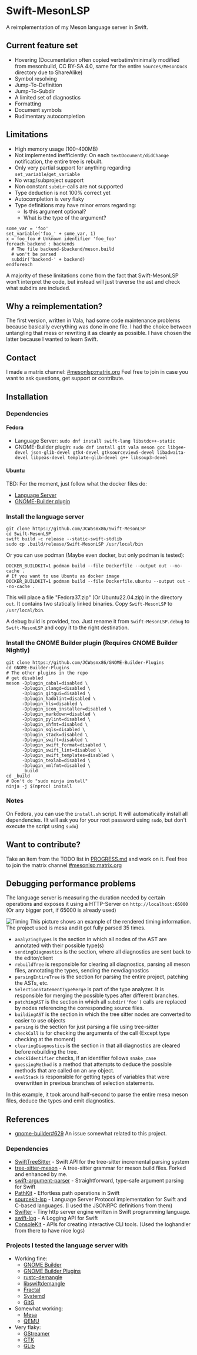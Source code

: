 # Swift-MesonLSP

A reimplementation of my Meson language server in Swift.

## Current feature set
- Hovering (Documentation often copied verbatim/minimally modified from mesonbuild, CC BY-SA 4.0, same for the entire `Sources/MesonDocs` directory due to ShareAlike)
- Symbol resolving
- Jump-To-Definition
- Jump-To-Subdir
- A limited set of diagnostics
- Formatting
- Document symbols
- Rudimentary autocompletion

## Limitations
- High memory usage (100-400MB)
- Not implemented inefficiently: On each `textDocument/didChange` notification, the entire tree is rebuilt.
- Only very partial support for anything regarding `set_variable`/`get_variable`
- No wrap/subproject support
- Non constant `subdir`-calls are not supported
- Type deduction is not 100% correct yet
- Autocompletion is very flaky
- Type definitions may have minor errors regarding:
  - Is this argument optional?
  - What is the type of the argument?

```
some_var = 'foo'
set_variable('foo_' + some_var, 1)
x = foo_foo # Unknown identifier 'foo_foo'
foreach backend : backends
  # The file backend-$backend/meson.build
  # won't be parsed
  subdir('backend-' + backend)
endforeach
```
A majority of these limitations come from the fact that Swift-MesonLSP won't interpret the code, but instead
will just traverse the ast and check what subdirs are included.

## Why a reimplementation?
The first version, written in Vala, had some code maintenance problems because basically everything was done in one file.
I had the choice between untangling that mess or rewriting it as cleanly as possible.
I have chosen the latter because I wanted to learn Swift.

## Contact
I made a matrix channel: [#mesonlsp:matrix.org](https://matrix.to/#/#mesonlsp:matrix.org) Feel free to join
in case you want to ask questions, get support or contribute.

## Installation
### Dependencies
#### Fedora
- Language Server: `sudo dnf install swift-lang libstdc++-static`
- GNOME-Builder plugin: `sudo dnf install git vala meson gcc libgee-devel json-glib-devel gtk4-devel gtksourceview5-devel libadwaita-devel libpeas-devel template-glib-devel g++ libsoup3-devel`
#### Ubuntu
TBD: For the moment, just follow what the docker files do:
- [Language Server](https://github.com/JCWasmx86/Swift-MesonLSP/blob/master/Dockerfile.ubuntu)
- [GNOME-Builder plugin](https://github.com/JCWasmx86/GNOME-Builder-Plugins/blob/main/Dockerfile.ubuntu)
### Install the language server
```
git clone https://github.com/JCWasmx86/Swift-MesonLSP
cd Swift-MesonLSP
swift build -c release --static-swift-stdlib
sudo cp .build/release/Swift-MesonLSP /usr/local/bin
```
Or you can use podman (Maybe even docker, but only podman is tested):
```
DOCKER_BUILDKIT=1 podman build --file Dockerfile --output out --no-cache .
# If you want to use Ubuntu as docker image
DOCKER_BUILDKIT=1 podman build --file Dockerfile.ubuntu --output out --no-cache .
```
This will place a file "Fedora37.zip" (Or Ubuntu22.04.zip) in the directory `out`. It contains
two statically linked binaries. Copy `Swift-MesonLSP` to `/usr/local/bin`.

A debug build is provided, too. Just rename it from `Swift-MesonLSP.debug`
to `Swift-MesonLSP` and copy it to the right destination.

### Install the GNOME Builder plugin (Requires GNOME Builder Nightly)
```
git clone https://github.com/JCWasmx86/GNOME-Builder-Plugins
cd GNOME-Builder-Plugins
# The other plugins in the repo
# get disabled
meson -Dplugin_cabal=disabled \
      -Dplugin_clangd=disabled \
      -Dplugin_gitgui=disabled \
      -Dplugin_hadolint=disabled \
      -Dplugin_hls=disabled \
      -Dplugin_icon_installer=disabled \
      -Dplugin_markdown=disabled \
      -Dplugin_pylint=disabled \
      -Dplugin_shfmt=disabled \
      -Dplugin_sqls=disabled \
      -Dplugin_stack=disabled \
      -Dplugin_swift=disabled \
      -Dplugin_swift_format=disabled \
      -Dplugin_swift_lint=disabled \
      -Dplugin_swift_templates=disabled \
      -Dplugin_texlab=disabled \
      -Dplugin_xmlfmt=disabled \
      _build
cd _build
# Don't do "sudo ninja install"
ninja -j $(nproc) install
```

### Notes
On Fedora, you can use the `install.sh` script. It will automatically install all dependencies. (It will ask you for
your root password using `sudo`, but don't execute the script using `sudo`)

## Want to contribute?
Take an item from the TODO list in [PROGRESS.md](PROGRESS.md) and work on it. Feel
free to join the matrix channel [#mesonlsp:matrix.org](https://matrix.to/#/#mesonlsp:matrix.org)

## Debugging performance problems
The language server is measuring the duration needed by certain operations and exposes it using a HTTP-Server on `http://localhost:65000` (Or any bigger port, if 65000 is already used)

![Timing](img/timings.png)
This picture shows an example of the rendered timing information. The project used is mesa and it
got fully parsed 35 times.

- `analyzingTypes` is the section in which all nodes of the AST are annotated with their possible type(s)
- `sendingDiagnostics` is the section, where all diagnostics are sent back to the editor/client
- `rebuildTree` is responsible for clearing all diagnostics, parsing all meson files, annotating the types, sending the newdiagnostics
- `parsingEntireTree` is the section for parsing the entire project, patching the ASTs, etc.
- `SelectionStatementTypeMerge` is part of the type analyzer. It is responsible for merging the possible types after different branches.
- `patchingAST` is the section in which all `subdir('foo')` calls are replaced by nodes referencing the corresponding source files.
- `buildingAST` is the section in which the tree sitter nodes are converted to easier to use objects
- `parsing` is the section for just parsing a file using tree-sitter
- `checkCall` is for checking the arguments of the call (Except type checking at the moment)
- `clearingDiagnostics` is the section in that all diagnostics are cleared before rebuilding the tree.
- `checkIdentifier` checks, if an identifier follows `snake_case`
- `guessingMethod` is a method that attempts to deduce the possible methods that are called on an `any` object.
- `evalStack` is responsible for getting types of variables that were overwritten in previous branches of selection statements.

In this example, it took around half-second to parse the entire mesa meson files, deduce the types and emit diagnostics.

## References
- [gnome-builder#629](https://gitlab.gnome.org/GNOME/gnome-builder/-/issues/629) An issue somewhat related to this project.
### Dependencies
- [SwiftTreeSitter](https://github.com/ChimeHQ/SwiftTreeSitter) - Swift API for the tree-sitter incremental parsing system
- [tree-sitter-meson](https://github.com/JCWasmx86/tree-sitter-meson) - A tree-sitter grammar for meson.build files. Forked and enhanced by me.
- [swift-argument-parser](https://github.com/apple/swift-argument-parser) - Straightforward, type-safe argument parsing for Swift
- [PathKit](https://github.com/kylef/PathKit) - Effortless path operations in Swift
- [sourcekit-lsp](https://github.com/apple/sourcekit-lsp) - Language Server Protocol implementation for Swift and C-based languages. (I used the JSONRPC definitions from them)
- [Swifter](https://github.com/httpswift/swifter) - Tiny http server engine written in Swift programming language.
- [swift-log](https://github.com/apple/swift-log) - A Logging API for Swift
- [ConsoleKit](https://github.com/vapor/console-kit.git) - APIs for creating interactive CLI tools. (Used the loghandler from there to have nice logs)
### Projects I tested the language server with
- Working fine:
  - [GNOME Builder](https://gitlab.gnome.org/GNOME/gnome-builder)
  - [GNOME Builder Plugins](https://github.com/JCWasmx86/GNOME-Builder-Plugins)
  - [rustc-demangle](https://github.com/JCWasmx86/rustc-demangle)
  - [libswiftdemangle](https://github.com/JCWasmx86/libswiftdemangle)
  - [Fractal](https://gitlab.gnome.org/GNOME/fractal)
  - [Systemd](https://github.com/systemd/systemd)
  - [GitG](https://gitlab.gnome.org/GNOME/gitg)
- Somewhat working:
  - [Mesa](https://gitlab.freedesktop.org/mesa/mesa)
  - [QEMU](https://gitlab.com/qemu-project/qemu)
- Very flaky:
  - [GStreamer](https://gitlab.freedesktop.org/gstreamer/gstreamer)
  - [GTK](https://gitlab.gnome.org/GNOME/gtk)
  - [GLib](https://gitlab.gnome.org/GNOME/glib)
